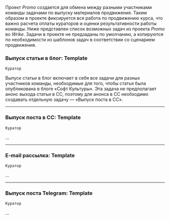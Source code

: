 Проект *Promo* создается для обмена между разными участниками команды задачами по выпуску материалов продвижения. Таким образом в проекте фиксируется вся работа по продвижению курса, что важно расчета оплаты кураторов и оценки результативности работы команды. Ниже представлен список возможных задач из проекта *Promo* во *Wrike*. Задачи в проекте не предзаданы по умолчанию, а копируются по необходимости из шаблонов задач в соответствии со сценарием продвижения.

### Выпуск статьи в блог: Template
`Куратор`

Выпуск статьи в блог включает в себя все задачи для разных участников команды, необходимые для того, чтобы статья была опубликована в блоге «Софт Культуры». Эта задача не предполагает анонс выхода статьи в СС, поэтому для анонса в СС необходимо создавать отдельную задачу — «Выпуск поста в CC».

***

### Выпуск поста в CC: Template
`Куратор`

...

***

### E-mail рассылка: Template
`Куратор`

...

***

### Выпуск поста Telegram: Template
`Куратор`

...
